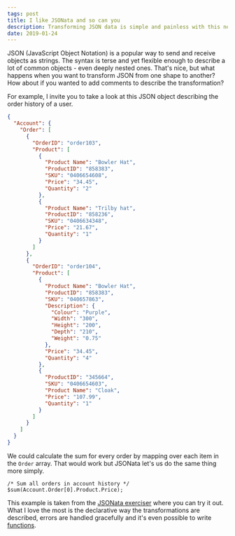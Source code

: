 ```yaml
---
tags: post
title: I like JSONata and so can you
description: Transforming JSON data is simple and painless with this new tool from IBM Open projects
date: 2019-01-24
---
```


JSON (JavaScript Object Notation) is a popular way to send and receive objects as strings. The syntax is terse and yet flexible enough to describe a lot of common objects - even deeply nested ones. That's nice, but what happens when you want to transform JSON from one shape to another? How about if you wanted to add comments to describe the transformation?

For example, I invite you to take a look at this JSON object describing the order history of a user.

```json
{
  "Account": {
    "Order": [
      {
        "OrderID": "order103",
        "Product": [
          {
            "Product Name": "Bowler Hat",
            "ProductID": "858383",
            "SKU": "0406654608",
            "Price": "34.45",
            "Quantity": "2"
          },
          {
            "Product Name": "Trilby hat",
            "ProductID": "858236",
            "SKU": "0406634348",
            "Price": "21.67",
            "Quantity": "1"
          }
        ]
      },
      {
        "OrderID": "order104",
        "Product": [
          {
            "Product Name": "Bowler Hat",
            "ProductID": "858383",
            "SKU": "040657863",
            "Description": {
              "Colour": "Purple",
              "Width": "300",
              "Height": "200",
              "Depth": "210",
              "Weight": "0.75"
            },
            "Price": "34.45",
            "Quantity": "4"
          },
          {
            "ProductID": "345664",
            "SKU": "0406654603",
            "Product Name": "Cloak",
            "Price": "107.99",
            "Quantity": "1"
          }
        ]
      }
    ]
  }
}
```

We could calculate the sum for every order by mapping over each item in the `Order` array. That would work but JSONata let's us do the same thing more simply.

```js/1
/* Sum all orders in account history */
$sum(Account.Order[0].Product.Price);
```

This example is taken from the [JSONata exerciser](http://try.jsonata.org/) where you can try it out. What I love the most is the declarative way the transformations are described, errors are handled gracefully and it's even possible to write [functions](http://docs.jsonata.org/programming).
